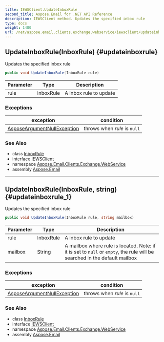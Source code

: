 ```yaml
---
title: IEWSClient.UpdateInboxRule
second_title: Aspose.Email for .NET API Reference
description: IEWSClient method. Updates the specified inbox rule
type: docs
weight: 1480
url: /net/aspose.email.clients.exchange.webservice/iewsclient/updateinboxrule/
---
```

## UpdateInboxRule(InboxRule) {#updateinboxrule}

Updates the specified inbox rule

```csharp
public void UpdateInboxRule(InboxRule rule)
```

| Parameter | Type | Description |
| --- | --- | --- |
| rule | InboxRule | A inbox rule to update |

### Exceptions

| exception | condition |
| --- | --- |
| [AsposeArgumentNullException](../../../aspose.email/asposeargumentnullexception/) | throws when *rule* is `null` |

### See Also

* class [InboxRule](../../../aspose.email.clients.exchange/inboxrule/)
* interface [IEWSClient](../)
* namespace [Aspose.Email.Clients.Exchange.WebService](../../iewsclient/)
* assembly [Aspose.Email](../../../)

---

## UpdateInboxRule(InboxRule, string) {#updateinboxrule_1}

Updates the specified inbox rule

```csharp
public void UpdateInboxRule(InboxRule rule, string mailbox)
```

| Parameter | Type | Description |
| --- | --- | --- |
| rule | InboxRule | A inbox rule to update |
| mailbox | String | A mailbox where rule is located. Note: if it is set to `null` or `empty`, the rule will be searched in the default mailbox |

### Exceptions

| exception | condition |
| --- | --- |
| [AsposeArgumentNullException](../../../aspose.email/asposeargumentnullexception/) | throws when *rule* is `null` |

### See Also

* class [InboxRule](../../../aspose.email.clients.exchange/inboxrule/)
* interface [IEWSClient](../)
* namespace [Aspose.Email.Clients.Exchange.WebService](../../iewsclient/)
* assembly [Aspose.Email](../../../)


